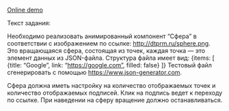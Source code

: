<a href="https://codepen.io/iliapro/pen/mdeybKE">Online demo</a>

Текст задания:

Необходимо реализовать анимированный компонент “Сфера” в соответствии с изображением по ссылке: http://dtprm.ru/sphere.png. Это вращающаяся сфера, состоящая из точек, каждая точка — это элемент данных из JSON-файла. Структура файла имеет вид:
{items: [
{title: “Google”, link: “https://google.com”, filled: false}
]}
Тестовый файл сгенерировать с помощью https://www.json-generator.com.

Сфера должна иметь настройку на количество отображаемых точек и количество отображаемых подписей. Клик на подпись ведет к переходу по ссылке. При наведении на сферу вращение должно останавливаться.
